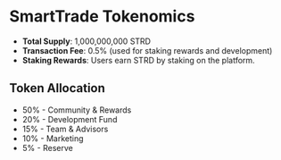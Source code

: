 # SmartTrade Tokenomics

- **Total Supply**: 1,000,000,000 STRD
- **Transaction Fee**: 0.5% (used for staking rewards and development)
- **Staking Rewards**: Users earn STRD by staking on the platform.

## Token Allocation
- 50% - Community & Rewards
- 20% - Development Fund
- 15% - Team & Advisors
- 10% - Marketing
- 5% - Reserve
